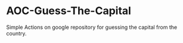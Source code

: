 # AOC-Guess-The-Capital
Simple Actions on google repository for guessing the capital from the country.
